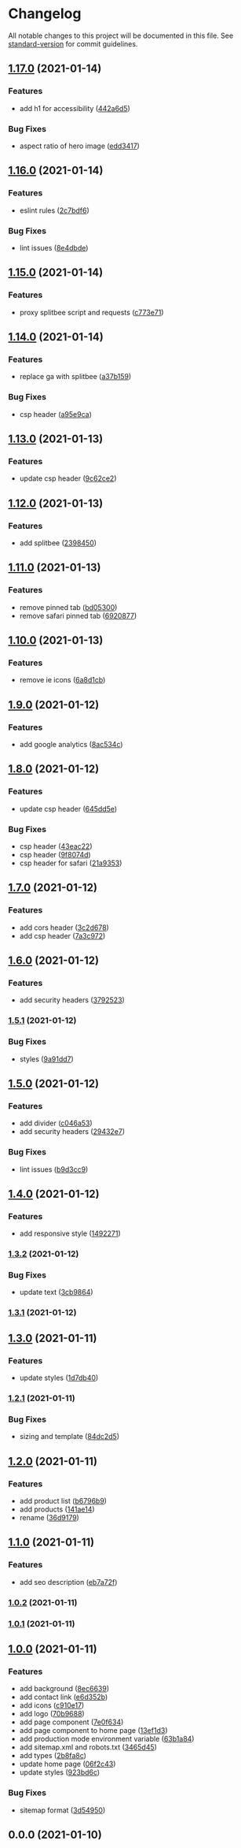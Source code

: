 # Changelog

All notable changes to this project will be documented in this file. See [standard-version](https://github.com/conventional-changelog/standard-version) for commit guidelines.

## [1.17.0](https://github.com/karmasakshi/sumran/compare/v1.16.0...v1.17.0) (2021-01-14)


### Features

* add h1 for accessibility ([442a6d5](https://github.com/karmasakshi/sumran/commit/442a6d57eb52abec8e784d579793abe829b6550e))


### Bug Fixes

* aspect ratio of hero image ([edd3417](https://github.com/karmasakshi/sumran/commit/edd3417662b8a6282ae9a16890626eba112843ab))

## [1.16.0](https://github.com/karmasakshi/sumran/compare/v1.15.0...v1.16.0) (2021-01-14)


### Features

* eslint rules ([2c7bdf6](https://github.com/karmasakshi/sumran/commit/2c7bdf628b562a6f04c6b2f60dc2768003d2fef8))


### Bug Fixes

* lint issues ([8e4dbde](https://github.com/karmasakshi/sumran/commit/8e4dbde437e8b933d583da13db056006644ce479))

## [1.15.0](https://github.com/karmasakshi/sumran/compare/v1.14.0...v1.15.0) (2021-01-14)


### Features

* proxy splitbee script and requests ([c773e71](https://github.com/karmasakshi/sumran/commit/c773e71139873f2e277ba0c43c60f5c77ee15059))

## [1.14.0](https://github.com/karmasakshi/sumran/compare/v1.13.0...v1.14.0) (2021-01-14)


### Features

* replace ga with splitbee ([a37b159](https://github.com/karmasakshi/sumran/commit/a37b159bf824569a25e6ba76eed217adb8255b95))


### Bug Fixes

* csp header ([a95e9ca](https://github.com/karmasakshi/sumran/commit/a95e9cae02431c6817316082202721f9b174ef18))

## [1.13.0](https://github.com/karmasakshi/sumran/compare/v1.12.0...v1.13.0) (2021-01-13)


### Features

* update csp header ([9c62ce2](https://github.com/karmasakshi/sumran/commit/9c62ce236132397d5a9d959178a58723f99a9922))

## [1.12.0](https://github.com/karmasakshi/sumran/compare/v1.11.0...v1.12.0) (2021-01-13)


### Features

* add splitbee ([2398450](https://github.com/karmasakshi/sumran/commit/2398450a8ce2da496b1194d896563ab0561760ee))

## [1.11.0](https://github.com/karmasakshi/sumran/compare/v1.10.0...v1.11.0) (2021-01-13)


### Features

* remove pinned tab ([bd05300](https://github.com/karmasakshi/sumran/commit/bd0530024ab8b64d3b0ab28baa274dda1ba9fe06))
* remove safari pinned tab ([6920877](https://github.com/karmasakshi/sumran/commit/6920877aecb299f857d51bcbbfe33561d8de3133))

## [1.10.0](https://github.com/karmasakshi/sumran/compare/v1.9.0...v1.10.0) (2021-01-13)


### Features

* remove ie icons ([6a8d1cb](https://github.com/karmasakshi/sumran/commit/6a8d1cb7f0a9bb948b1c0fafeaf9355a2e464914))

## [1.9.0](https://github.com/karmasakshi/sumran/compare/v1.8.0...v1.9.0) (2021-01-12)


### Features

* add google analytics ([8ac534c](https://github.com/karmasakshi/sumran/commit/8ac534c9521aa5dcbb517ddb2984aea270f2d8fb))

## [1.8.0](https://github.com/karmasakshi/sumran/compare/v1.7.0...v1.8.0) (2021-01-12)


### Features

* update csp header ([645dd5e](https://github.com/karmasakshi/sumran/commit/645dd5e72f698cf26fe9bbd220835f0d871e0ce7))


### Bug Fixes

* csp header ([43eac22](https://github.com/karmasakshi/sumran/commit/43eac227ceac4e43aecf9d16c3d47c5186c5d016))
* csp header ([9f8074d](https://github.com/karmasakshi/sumran/commit/9f8074d3a1fec735193ad17bf23d720206565fad))
* csp header for safari ([21a9353](https://github.com/karmasakshi/sumran/commit/21a93535956964caf50e184701fec4c463d76453))

## [1.7.0](https://github.com/karmasakshi/sumran/compare/v1.6.0...v1.7.0) (2021-01-12)


### Features

* add cors header ([3c2d678](https://github.com/karmasakshi/sumran/commit/3c2d678ab7e1918731cf7e9ee7b73b1b41760925))
* add csp header ([7a3c972](https://github.com/karmasakshi/sumran/commit/7a3c972379fc9c9bb4e9d8b3305bcd22ee8d4963))

## [1.6.0](https://github.com/karmasakshi/sumran/compare/v1.5.1...v1.6.0) (2021-01-12)


### Features

* add security headers ([3792523](https://github.com/karmasakshi/sumran/commit/3792523e7a64c09ad8cb27361f72eebad2a338ca))

### [1.5.1](https://github.com/karmasakshi/sumran/compare/v1.5.0...v1.5.1) (2021-01-12)


### Bug Fixes

* styles ([9a91dd7](https://github.com/karmasakshi/sumran/commit/9a91dd7e43600cdbf8be8e346cecd5f49c0404e9))

## [1.5.0](https://github.com/karmasakshi/sumran/compare/v1.4.0...v1.5.0) (2021-01-12)


### Features

* add divider ([c046a53](https://github.com/karmasakshi/sumran/commit/c046a539f779134ea5a4b0a9763cd5d2e93d022f))
* add security headers ([29432e7](https://github.com/karmasakshi/sumran/commit/29432e741143a0cfdac308068206395a4620f269))


### Bug Fixes

* lint issues ([b9d3cc9](https://github.com/karmasakshi/sumran/commit/b9d3cc905f831484970e418e641ac3daf90aac90))

## [1.4.0](https://github.com/karmasakshi/sumran/compare/v1.3.2...v1.4.0) (2021-01-12)


### Features

* add responsive style ([1492271](https://github.com/karmasakshi/sumran/commit/1492271f0d6aed06222646543e80fc95d8fd2ec3))

### [1.3.2](https://github.com/karmasakshi/sumran/compare/v1.3.1...v1.3.2) (2021-01-12)


### Bug Fixes

* update text ([3cb9864](https://github.com/karmasakshi/sumran/commit/3cb986415e2a901199b9bf9c744d48a3324c1f89))

### [1.3.1](https://github.com/karmasakshi/sumran/compare/v1.3.0...v1.3.1) (2021-01-12)

## [1.3.0](https://github.com/karmasakshi/sumran/compare/v1.2.1...v1.3.0) (2021-01-11)


### Features

* update styles ([1d7db40](https://github.com/karmasakshi/sumran/commit/1d7db405dc97b1a8a47e8f4cbaace01ced6da851))

### [1.2.1](https://github.com/karmasakshi/sumran/compare/v1.2.0...v1.2.1) (2021-01-11)


### Bug Fixes

* sizing and template ([84dc2d5](https://github.com/karmasakshi/sumran/commit/84dc2d5f0530ca6faca5c9c4faca457047b3aa36))

## [1.2.0](https://github.com/karmasakshi/sumran/compare/v1.1.0...v1.2.0) (2021-01-11)


### Features

* add product list ([b6796b9](https://github.com/karmasakshi/sumran/commit/b6796b9b045ec1784bdcdec335ec3202a6935de1))
* add products ([141ae14](https://github.com/karmasakshi/sumran/commit/141ae14977eaebc2b0b78b78469ff245654af291))
* rename ([36d9179](https://github.com/karmasakshi/sumran/commit/36d9179ddccc345546e3f2209a66b8554d992611))

## [1.1.0](https://github.com/karmasakshi/sumran/compare/v1.0.2...v1.1.0) (2021-01-11)


### Features

* add seo description ([eb7a72f](https://github.com/karmasakshi/sumran/commit/eb7a72f7dd0e4f303b9f65c5ff69cabc503d2b43))

### [1.0.2](https://github.com/karmasakshi/sumran/compare/v1.0.1...v1.0.2) (2021-01-11)

### [1.0.1](https://github.com/karmasakshi/sumran/compare/v1.0.0...v1.0.1) (2021-01-11)

## [1.0.0](https://github.com/karmasakshi/sumran/compare/v0.0.0...v1.0.0) (2021-01-11)


### Features

* add background ([8ec6639](https://github.com/karmasakshi/sumran/commit/8ec6639fd420142f4dd626fdd2eec964513d8ab2))
* add contact link ([e6d352b](https://github.com/karmasakshi/sumran/commit/e6d352bef8aa1ad940fc9b5bef3296b8701ecf71))
* add icons ([c910e17](https://github.com/karmasakshi/sumran/commit/c910e171f7cddad0c8128340f470bc6a349c04bf))
* add logo ([70b9688](https://github.com/karmasakshi/sumran/commit/70b9688524a8ea65f85923b811079c0b6a5552b1))
* add page component ([7e0f634](https://github.com/karmasakshi/sumran/commit/7e0f634941e2cc893a27ad95fc668f2cf563ca8a))
* add page component to home page ([13ef1d3](https://github.com/karmasakshi/sumran/commit/13ef1d3f2379ece0e4c1360179780791a1a10462))
* add production mode environment variable ([63b1a84](https://github.com/karmasakshi/sumran/commit/63b1a84353cd4deef71e78575929842fd6320f4b))
* add sitemap.xml and robots.txt ([3465d45](https://github.com/karmasakshi/sumran/commit/3465d453279e0b96021a4886cd01c5140e266d86))
* add types ([2b8fa8c](https://github.com/karmasakshi/sumran/commit/2b8fa8c2264c9a9c36f254f4d59dcde70bcb36bf))
* update home page ([06f2c43](https://github.com/karmasakshi/sumran/commit/06f2c43c52d426afe5c20ffd63b8931963e1befe))
* update styles ([923bd6c](https://github.com/karmasakshi/sumran/commit/923bd6c15c0a6315e76de86665ae8ba3526a62ed))


### Bug Fixes

* sitemap format ([3d54950](https://github.com/karmasakshi/sumran/commit/3d549504ff4988655e8853f03f6ce2573f76d1f4))

## 0.0.0 (2021-01-10)
